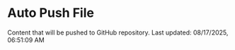 # Auto Push File

Content that will be pushed to GitHub repository.
Last updated: 08/17/2025, 06:51:09 AM